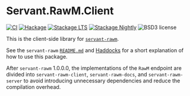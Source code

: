 # Servant.RawM.Client

[![CI](https://github.com/cdepillabout/servant-rawm/actions/workflows/ci.yml/badge.svg)](https://github.com/cdepillabout/servant-rawm/actions/workflows/ci.yml)
[![Hackage](https://img.shields.io/hackage/v/servant-rawm-client.svg)](https://hackage.haskell.org/package/servant-rawm-client)
[![Stackage LTS](http://stackage.org/package/servant-rawm-client/badge/lts)](http://stackage.org/lts/package/servant-rawm-client)
[![Stackage Nightly](http://stackage.org/package/servant-rawm-client/badge/nightly)](http://stackage.org/nightly/package/servant-rawm-client)
![BSD3 license](https://img.shields.io/badge/license-BSD3-blue.svg)

This is the client-side library for
[`servant-rawm`](https://github.com/cdepillabout/servant-rawm).

See the `servant-rawm`
[`README.md`](https://github.com/cdepillabout/servant-rawm) and
[Haddocks](side://hackage.haskell.org/package/servant-rawm)
for a short explanation of how to use this package.

After `servant-rawm` 1.0.0.0, the implementations of the `RawM` endpoint are
divided into `servant-rawm-client`, `servant-rawm-docs`, and
`servant-rawm-server` to avoid introducing unnecessary dependencies and reduce
the compilation overhead.
